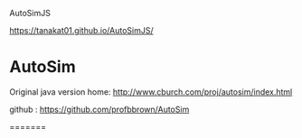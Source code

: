 AutoSimJS

https://tanakat01.github.io/AutoSimJS/

AutoSim
=======
Original java version
home: http://www.cburch.com/proj/autosim/index.html

github : https://github.com/profbbrown/AutoSim

=======
